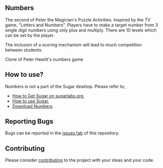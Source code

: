 ## Numbers ##

The second of Peter the Magician's Puzzle Activities.
Inspired by the TV game, "Letters and Numbers".
Players have to make a target number from 3 single digit numbers using only plus and multiply.
There are 10 levels which can be set by the player.

The inclusion of a scoring mechanism will lead to much competition between students.


Clone of Peter Hewitt's numbers game

How to use?
-----------

Numbers is not a part of the Sugar desktop.  Please refer to;

* [How to Get Sugar on sugarlabs.org](https://sugarlabs.org/),
* [How to use Sugar](https://help.sugarlabs.org/),
* [Download Numbers](https://activities.sugarlabs.org/en-US/sugar/addon/4336).

Reporting Bugs
--------------

Bugs can be reported in the
[issues tab](https://github.com/sugarlabs/numbers/issues)
of this repository.

Contributing
------------

Please consider [contributing](https://github.com/sugarlabs/sugar-docs/blob/master/src/contributing.md) to the project with your ideas and your code.
